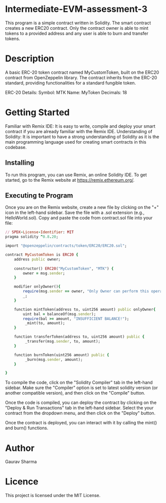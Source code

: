 # Intermediate-EVM-assessment-3
This program is a simple contract written in Solidity. The smart contract creates a new ERC20 contract. Only the contract owner is able to mint tokens to a provided address and any user is able to burn and transfer tokens.

# Description
A basic ERC-20 token contract named MyCustomToken, built on the ERC20 contract from OpenZeppelin library. The contract inherits from the ERC-20 standard, providing functionalities for a standard fungible token.

ERC-20 Details:
Symbol: MTK
Name: MyToken
Decimals: 18

# Getting Started
Familiar with Remix IDE: It is easy to write, compile and deploy your smart contract if you are already familiar with the Remix IDE.
Understanding of Solidity: It is important to have a strong understanding of Solidity as it is the main programming language used for creating smart contracts in this codebase.

## Installing
To run this program, you can use Remix, an online Solidity IDE. To get started, go to the Remix website at https://remix.ethereum.org/.

## Executing te Program
Once you are on the Remix website, create a new file by clicking on the "+" icon in the left-hand sidebar. Save the file with a .sol extension (e.g., HelloWorld.sol). Copy and paste the code from contract.sol file into your file:

```ruby
// SPDX-License-Identifier: MIT
pragma solidity ^0.8.20;

import "@openzeppelin/contracts/token/ERC20/ERC20.sol";

contract MyCustomToken is ERC20 {
    address public owner;
    
    constructor() ERC20("MyCustomToken", "MTK") {
        owner = msg.sender;
    }

    modifier onlyOwner(){
        require(msg.sender == owner, "Only Owner can perform this operation.");
        _;
    }

    function mintToken(address to, uint256 amount) public onlyOwner{
        uint bal = balanceOf(msg.sender);
        require(bal >= amount, "INSUFFICIENT BALANCE!");
         _mint(to, amount);
    }

    function transferToken(address to, uint256 amount) public {
         _transfer(msg.sender, to, amount);
    }

    function burnToken(uint256 amount) public {
         _burn(msg.sender, amount);
    }

}
```

To compile the code, click on the "Solidity Compiler" tab in the left-hand sidebar. Make sure the "Compiler" option is set to latest solidity version (or another compatible version), and then click on the "Compile" button.

Once the code is compiled, you can deploy the contract by clicking on the "Deploy & Run Transactions" tab in the left-hand sidebar. Select the your contract from the dropdown menu, and then click on the "Deploy" button.

Once the contract is deployed, you can interact with it by calling the mint() and burn() functions.

# Author
Gaurav Sharma

# Licence
This project is licensed under the MIT License.
